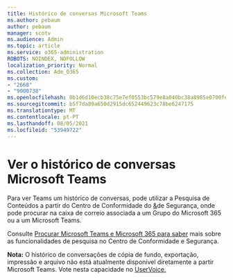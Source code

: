 ```yaml
---
title: Histórico de conversas Microsoft Teams
ms.author: pebaum
author: pebaum
manager: scotv
ms.audience: Admin
ms.topic: article
ms.service: o365-administration
ROBOTS: NOINDEX, NOFOLLOW
localization_priority: Normal
ms.collection: Adm_O365
ms.custom:
- "2668"
- "9000738"
ms.openlocfilehash: 0b1d6d10ecb38c75e7ef0553bc579e8a040bc38a8985e0700fe011e72e5f8c8b
ms.sourcegitcommit: b5f7da89a650d2915dc652449623c78be6247175
ms.translationtype: MT
ms.contentlocale: pt-PT
ms.lasthandoff: 08/05/2021
ms.locfileid: "53949722"
---
```

# <a name="viewing-chat-history-in-microsoft-teams"></a>Ver o histórico de conversas Microsoft Teams

Para ver Teams um histórico de [](https://sip.protection.office.com/contentsearchbeta?ContentOnly=1) conversas, pode utilizar a Pesquisa de Conteúdos a partir do Centro de Conformidade do [&](https://sip.protection.office.com/insightdashboard)de Segurança, onde pode procurar na caixa de correio associada a um Grupo do Microsoft 365 ou a um Microsoft Teams. 

Consulte [Procurar Microsoft Teams e Microsoft 365 para saber](https://docs.microsoft.com/microsoft-365/compliance/content-search) mais sobre as funcionalidades de pesquisa no Centro de Conformidade e Segurança. 

**Nota:** O histórico de conversações de cópia de fundo, exportação, impressão e arquivo não está atualmente disponível diretamente a partir Microsoft Teams. Vote nesta capacidade no [UserVoice.](https://microsoftteams.uservoice.com/forums/555103-public/suggestions/16982542-backup-export-printing-archive-options?page=2&per_page=20) 